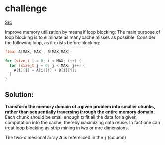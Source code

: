 # challenge


[Src](https://software.intel.com/en-us/articles/how-to-use-loop-blocking-to-optimize-memory-use-on-32-bit-intel-architecture)<br>

Improve memory utilization by means if loop blocking:
The main purpose of loop blocking is to eliminate as many cache misses
as possible. Consider the following loop, as it exists before blocking:

```c
float A[MAX, MAX], B[MAX,MAX];

for (size_t i = 0; i < MAX; i++) {
  for (size_t j = 0; j < MAX; j++) {
    A[i][j] = A[i][j] + B[i][j];
  }
}

```


## Solution:

**Transform the memory domain of a given problem into smaller chunks, rather
than sequentially traversing through the entire memory domain.** Each chunk
should be small enough to fit  all the data for a given computation into the
cache, thereby maximizing data reuse. In fact one can treat loop blocking as
strip mining in two or mre dimensions.

The two-dimesional array **A** is referenced in the `j` (column)
